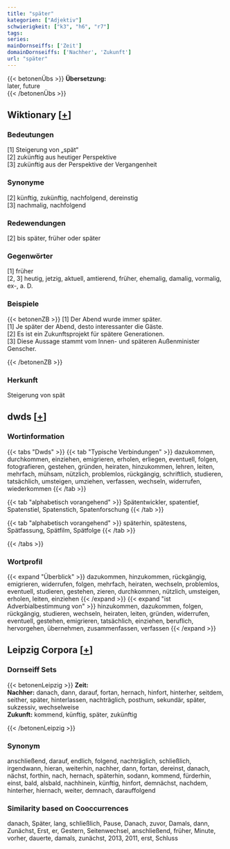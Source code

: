 ```yaml
---
title: "später"
kategorien: ["Adjektiv"]
schwierigkeit: ["k3", "h6", "r7"]
tags:
series:
mainDornseiffs: ['Zeit']
domainDornseiffs: ['Nachher', 'Zukunft']
url: "später"
---
```


{{< betonenÜbs >}}
**Übersetzung:**  
later, future  
{{< /betonenÜbs >}}

## Wiktionary [[+](https://de.wiktionary.org/wiki/später)]

### Bedeutungen
[1] Steigerung von „spät“  
[2] zukünftig aus heutiger Perspektive  
[3] zukünftig aus der Perspektive der Vergangenheit  

### Synonyme
[2] künftig, zukünftig, nachfolgend, dereinstig  
[3] nachmalig, nachfolgend  

### Redewendungen
[2] bis später, früher oder später  

### Gegenwörter
[1] früher  
[2, 3] heutig, jetzig, aktuell, amtierend, früher, ehemalig, damalig, vormalig, ex-, a. D.  

### Beispiele
{{< betonenZB >}}
[1] Der Abend wurde immer später.  
[1] Je später der Abend, desto interessanter die Gäste.  
[2] Es ist ein Zukunftsprojekt für spätere Generationen.  
[3] Diese Aussage stammt vom Innen- und späteren Außenminister Genscher.  

{{< /betonenZB >}}
### Herkunft
Steigerung von spät  



## dwds [[+](https://www.dwds.de/wb/später)]

### Wortinformation
{{< tabs "Dwds" >}}
{{< tab "Typische Verbindungen" >}}
dazukommen, durchkommen, einziehen, emigrieren, erholen, erliegen, eventuell, folgen, fotografieren, gestehen, gründen, heiraten, hinzukommen, lehren, leiten, mehrfach, mühsam, nützlich, problemlos, rückgängig, schriftlich, studieren, tatsächlich, umsteigen, umziehen, verfassen, wechseln, widerrufen, wiederkommen
{{< /tab >}}

{{< tab "alphabetisch vorangehend" >}}
Spätentwickler, spatentief, Spatenstiel, Spatenstich, Spatenforschung
{{< /tab >}}

{{< tab "alphabetisch vorangehend" >}}
späterhin, spätestens, Spätfassung, Spätfilm, Spätfolge
{{< /tab >}}

{{< /tabs >}}

### Wortprofil
{{< expand "Überblick" >}} dazukommen, hinzukommen, rückgängig, emigrieren, widerrufen, folgen, mehrfach, heiraten, wechseln, problemlos, eventuell, studieren, gestehen, zieren, durchkommen, nützlich, umsteigen, erholen, leiten, einziehen {{< /expand >}}
{{< expand "ist Adverbialbestimmung von" >}} hinzukommen, dazukommen, folgen, rückgängig, studieren, wechseln, heiraten, leiten, gründen, widerrufen, eventuell, gestehen, emigrieren, tatsächlich, einziehen, beruflich, hervorgehen, übernehmen, zusammenfassen, verfassen {{< /expand >}}

## Leipzig Corpora [[+](https://corpora.uni-leipzig.de/en/res?word=später&corpusId=deu_newscrawl-public_2018)]

### Dornseiff Sets
{{< betonenLeipzig >}}
**Zeit:**  
**Nachher:** danach, dann, darauf, fortan, hernach, hinfort, hinterher, seitdem, seither, später, hinterlassen, nachträglich, posthum, sekundär, später, sukzessiv, wechselweise  
**Zukunft:** kommend, künftig, später, zukünftig  

{{< /betonenLeipzig >}}

### Synonym
anschließend, darauf, endlich, folgend, nachträglich, schließlich, irgendwann, hieran, weiterhin, nachher, dann, fortan, dereinst, danach, nächst, forthin, nach, hernach, späterhin, sodann, kommend, fürderhin, einst, bald, alsbald, nachhinein, künftig, hinfort, demnächst, nachdem, hinterher, hiernach, weiter, demnach, darauffolgend


### Similarity based on Cooccurrences
danach, Später, lang, schließlich, Pause, Danach, zuvor, Damals, dann, Zunächst, Erst, er, Gestern, Seitenwechsel, anschließend, früher, Minute, vorher, dauerte, damals, zunächst, 2013, 2011, erst, Schluss

